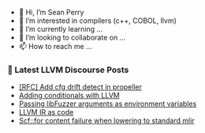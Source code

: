 - 👋 Hi, I’m Sean Perry
- 👀 I’m interested in compilers (c++, COBOL, llvm)
- 🌱 I’m currently learning ...
- 💞️ I’m looking to collaborate on ...
- 📫 How to reach me ...

<!---
s66perry/s66perry is a ✨ special ✨ repository because its `README.md` (this file) appears on your GitHub profile.
You can click the Preview link to take a look at your changes.
--->
### 📕 Latest LLVM Discourse Posts

<!-- DISCOURSE-LLVM:START -->
- [[RFC] Add cfg drift detect in propeller](https://discourse.llvm.org/t/rfc-add-cfg-drift-detect-in-propeller/76733#post_5)
- [Adding conditionals with LLVM](https://discourse.llvm.org/t/adding-conditionals-with-llvm/76780#post_1)
- [Passing libFuzzer arguments as environment variables](https://discourse.llvm.org/t/passing-libfuzzer-arguments-as-environment-variables/76778#post_1)
- [LLVM IR as code](https://discourse.llvm.org/t/llvm-ir-as-code/76774#post_1)
- [Scf::for content failure when lowering to standard mlir](https://discourse.llvm.org/t/scf-for-content-failure-when-lowering-to-standard-mlir/76769#post_3)
<!-- DISCOURSE-LLVM:END -->
